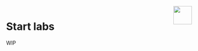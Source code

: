 <img align="right" height="50" src="https://raw.githubusercontent.com/startxfr/libre/dev/doc/assets/logo.svg?sanitize=true">

# Start labs

WIP
